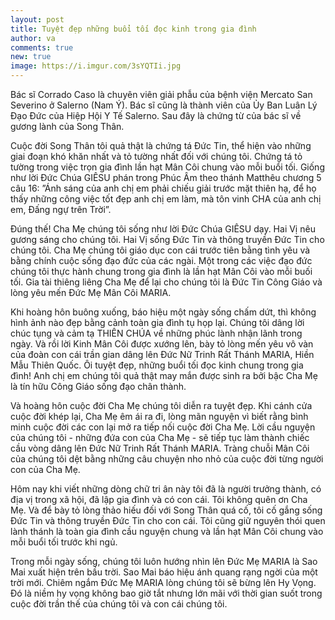 ```yaml
---
layout: post
title: Tuyệt đẹp những buổi tối đọc kinh trong gia đình
author: va
comments: true
new: true
image: https://i.imgur.com/3sYQTIi.jpg
---
```


Bác sĩ Corrado Caso là chuyên viên giải phẫu của bệnh viện Mercato San Severino ở Salerno (Nam Ý). Bác sĩ cũng là thành viên của Ủy Ban Luân Lý Đạo Đức của Hiệp Hội Y Tế Salerno. Sau đây là chứng từ của bác sĩ về gương lành của Song Thân.

Cuộc đời Song Thân tôi quả thật là chứng tá Đức Tin, thể hiện vào những giai đoạn khó khăn nhất và tỏ tường nhất đối với chúng tôi. Chứng tá tỏ tường trong việc trọn gia đình lần hạt Mân Côi chung vào mỗi buổi tối. Giống như lời Đức Chúa GIÊSU phán trong Phúc Âm theo thánh Matthêu chương 5 câu 16: ”Ánh sáng của anh chị em phải chiếu giải trước mặt thiên hạ, để họ thấy những công việc tốt đẹp anh chị em làm, mà tôn vinh CHA của anh chị em, Đấng ngự trên Trời”.

Đúng thế! Cha Mẹ chúng tôi sống như lời Đức Chúa GIÊSU dạy. Hai Vị nêu gương sáng cho chúng tôi. Hai Vị sống Đức Tin và thông truyền Đức Tin cho chúng tôi. Cha Mẹ chúng tôi giáo dục con cái trước tiên bằng tình yêu và bằng chính cuộc sống đạo đức của các ngài. Một trong các việc đạo đức chúng tôi thực hành chung trong gia đình là lần hạt Mân Côi vào mỗi buối tối. Gia tài thiêng liêng Cha Mẹ để lại cho chúng tôi là Đức Tin Công Giáo và lòng yêu mến Đức Mẹ Mân Côi MARIA.

Khi hoàng hôn buông xuống, báo hiệu một ngày sống chấm dứt, thì không hình ảnh nào đẹp bằng cảnh toàn gia đình tụ họp lại. Chúng tôi dâng lời chúc tụng và cảm tạ THIÊN CHÚA về những phúc lành nhận lãnh trong ngày. Và rồi lời Kinh Mân Côi được xướng lên, bày tỏ lòng mến yêu vô vàn của đoàn con cái trần gian dâng lên Đức Nữ Trinh Rất Thánh MARIA, Hiền Mẫu Thiên Quốc. Ôi tuyệt đẹp, những buổi tối đọc kinh chung trong gia đình! Anh chị em chúng tôi quả thật may mắn được sinh ra bởi bậc Cha Mẹ là tín hữu Công Giáo sống đạo chân thành.

Và hoàng hôn cuộc đời Cha Mẹ chúng tôi diễn ra tuyệt đẹp. Khi cánh cửa cuộc đời khép lại, Cha Mẹ êm ái ra đi, lòng mãn nguyện vì biết rằng bình minh cuộc đời các con lại mở ra tiếp nối cuộc đời Cha Mẹ. Lời cầu nguyện của chúng tôi - những đứa con của Cha Mẹ - sẽ tiếp tục làm thành chiếc cầu vòng dâng lên Đức Nữ Trinh Rất Thánh MARIA. Tràng chuỗi Mân Côi của chúng tôi dệt bằng những câu chuyện nho nhỏ của cuộc đời từng người con của Cha Mẹ.

Hôm nay khi viết những dòng chữ tri ân này tôi đã là người trưởng thành, có địa vị trong xã hội, đã lập gia đình và có con cái. Tôi không quên ơn Cha Mẹ. Và để bày tỏ lòng thảo hiếu đối với Song Thân quá cố, tôi cố gắng sống Đức Tin và thông truyền Đức Tin cho con cái. Tôi cũng giữ nguyên thói quen lành thánh là toàn gia đình cầu nguyện chung và lần hạt Mân Côi chung vào mỗi buổi tối trước khi ngủ.

Trong mỗi ngày sống, chúng tôi luôn hướng nhìn lên Đức Mẹ MARIA là Sao Mai xuất hiện trên bầu trời. Sao Mai báo hiệu ánh quang rạng ngời của một trời mới. Chiêm ngắm Đức Mẹ MARIA lòng chúng tôi sẽ bừng lên Hy Vọng. Đó là niềm hy vọng không bao giờ tắt nhưng lớn mãi với thời gian suốt trong cuộc đời trần thế của chúng tôi và con cái chúng tôi.

